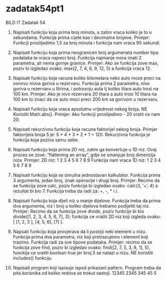 # zadatak54pt1
BILD IT Zadatak 54

1. Napisati funkciju koja prima broj minuta, a zatim vraca koliko je to u sekundama. Funkcija prima cijele kao i decimalne brojeve.
Primjer:
Funkciji proslijedimo 1,5 za broj minuta i funkcija nam vraca 90 sekundi.


2. Napisati funkciju koja prima neogranicen broj argumenata number tipa podataka te vraca najveci broj. Funkcija najmanje mora imati 2 parametra, ali nema gornje granice.
Primjer:
Ako se funkcija zove max, poziv bi izgledao ovako: max(2, 7, 4, 6, 9, 12, 5) a funkcija vraca 12.


3. Napisati funkciju koja racuna koliko kilometara neko auto moze preci na osnovu nivoa goriva u rezervaru. Funkcija prima 2 parametra, nivo goriva u rezervaru u litrima, i potrosnju auta tj koliko litara auto trosi na 100 km.
Primjer:
Ako je nivo rezervara 20 litara a auto trosi 10 litara na 100 km to znaci da ce auto moci preci 200 km sa gorivom u rezervaru.


4. Napisati funkciju koja vraca apsolutnu vrijednost nekog broja. NE Koristiti Math.abs().
Primjer:
Ako funkciji proslijedimo - 20 vratit ce nam 20.


5. Napisati rekurzivnu funkciju koja racuna faktorijel nekog broja. Primjer faktorijela broja 5 je: 5 * 4 * 3 * 2 * 1 = 120. Rekurzivna funkcija je funkcija koja poziva samu sebe.


6. Napisati funkciju koja prima 2D niz, zatim ga konvertuje u 1D niz. Ovaj proces se zove: “flattening an array”, gdje se smanjuje broj dimenzija niza.
Primjer:
2D niz:
1 2 3
4 5 6
7 8 9
Funkcija nam vraca 1D niz: 1 2 3 4 5 6 7 8 9


7. Napisati funkciju koja se simulira jednostavan kalkulator. Funkcija prima 3 argumenta, jedan broj, znak operacije i drugi broj.
Primjer:
Recimo da se funkcija zove calc, poziv funkcije bi izgledao ovako: calc(3, ‘+’, 4) a rezultat bi bio 7. Funkcija treba da radi za: +, -, * i /.


8. Napisati funkciju koja dijeli niz u manje dijelove. Funkcija treba da prima dva argumenta, niz i broj u koliko dijelova trebamo podijeliti taj niz.
Primjer:
Recimo da se funkcija zove divide, poziv funkcije bi bio divide([1, 2, 3, 4, 5, 6, 7], 3); funkcija ce vratiti 2D niz koji izgleda ovako: [ [1, 2, 3 ], [4, 5, 6], [7] ].


9. Napsati funkciju koja provjerava da li postoji neki element u nizu. Funkcija prima dva parametra, niz koji pretrazujemo i element koji trazimo. Funkcija radi za sve tipove podataka.
Primjer: recimo da se funkcija zove find, poziv bi izgledao ovako: find([2, 7, 5, 3, 8, 1], 5), funckija ce vratiti boolean true jer broj 5 se nalazi u nizu. NE koristiti includes() funkciju.

10. Napisati program koji ispisuje ispod prikazani pattern. Program treba da pita korisnika od koliko redova se trokut sastoji. 
12345
 2345
  345
   45
    5
